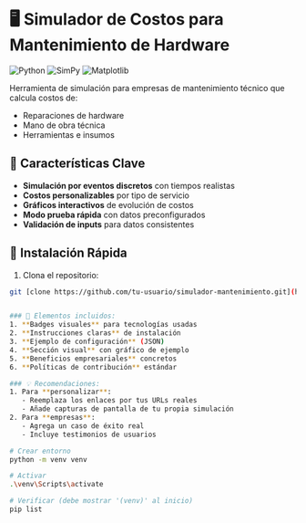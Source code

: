 # 🖥️ Simulador de Costos para Mantenimiento de Hardware

![Python](https://img.shields.io/badge/Python-3.8%2B-blue)
![SimPy](https://img.shields.io/badge/SimPy-4.0-green)
![Matplotlib](https://img.shields.io/badge/Matplotlib-3.5-orange)

Herramienta de simulación para empresas de mantenimiento técnico que calcula costos de:
- Reparaciones de hardware
- Mano de obra técnica
- Herramientas e insumos

## 📌 Características Clave

- **Simulación por eventos discretos** con tiempos realistas
- **Costos personalizables** por tipo de servicio
- **Gráficos interactivos** de evolución de costos
- **Modo prueba rápida** con datos preconfigurados
- **Validación de inputs** para datos consistentes

## 🚀 Instalación Rápida

1. Clona el repositorio:
```bash
git [clone https://github.com/tu-usuario/simulador-mantenimiento.git](https://github.com/VicensFenix/Simulador_Empresa_Mantenimiento.git)


### 📌 Elementos incluidos:
1. **Badges visuales** para tecnologías usadas
2. **Instrucciones claras** de instalación
3. **Ejemplo de configuración** (JSON)
4. **Sección visual** con gráfico de ejemplo
5. **Beneficios empresariales** concretos
6. **Políticas de contribución** estándar

### 💡 Recomendaciones:
1. Para **personalizar**: 
   - Reemplaza los enlaces por tus URLs reales
   - Añade capturas de pantalla de tu propia simulación
2. Para **empresas**: 
   - Agrega un caso de éxito real
   - Incluye testimonios de usuarios

# Crear entorno
python -m venv venv

# Activar
.\venv\Scripts\activate

# Verificar (debe mostrar '(venv)' al inicio)
pip list